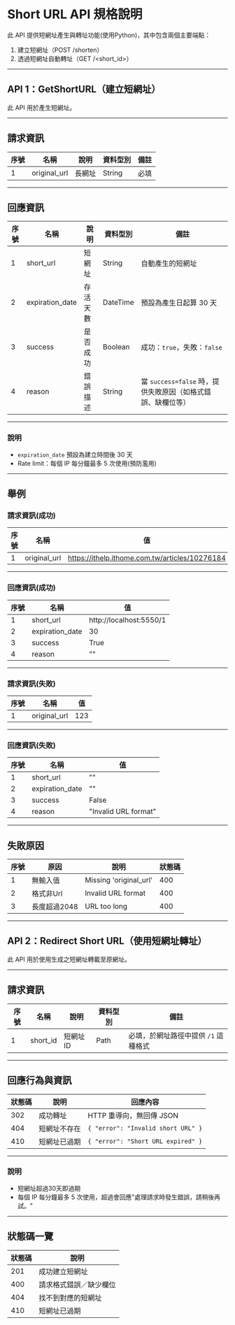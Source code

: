#  Short URL API 規格說明

此 API 提供短網址產生與轉址功能(使用Python)，其中包含兩個主要端點：

1. 建立短網址（POST /shorten）
2. 透過短網址自動轉址（GET /\<short\_id>）

---

##  API 1：GetShortURL（建立短網址）

此 API 用於產生短網址。

---

##  請求資訊

| 序號 | 名稱            | 說明  | 資料型別   | 備註 |
| -- | ------------- | --- | ------ | -- |
| 1  | original\_url | 長網址 | String | 必填 |

---

##  回應資訊

| 序號 | 名稱               | 說明   | 資料型別     | 備註                                     |
| -- | ---------------- | ---- | -------- | -------------------------------------- |
| 1  | short_url       | 短網址  | String   | 自動產生的短網址                               |
| 2  | expiration_date | 存活天數 | DateTime | 預設為產生日起算 30 天                          |
| 3  | success          | 是否成功 | Boolean  | 成功：`true`，失敗：`false`                   |
| 4  | reason           | 錯誤描述 | String   | 當 `success=false` 時，提供失敗原因（如格式錯誤、缺欄位等） |

---


###  說明

* `expiration_date` 預設為建立時間後 30 天
* Rate limit：每個 IP 每分鐘最多 5 次使用(預防濫用)

---

##  舉例

### 請求資訊(成功)

| 序號 | 名稱         | 值                                             |
| -- | ------------- |------------------------------------------------|
| 1  | original\_url | https://ithelp.ithome.com.tw/articles/10276184 |

---

###  回應資訊(成功)

| 序號 | 名稱               | 值 |
| -- | ---------------- | ------------------------ |
| 1  | short_url       | http://localhost:5550/1   |
| 2  | expiration_date | 30                        |
| 3  | success          | True                     |
| 4  | reason           | ""                       |

---

### 請求資訊(失敗)

| 序號 | 名稱         | 值  |
| -- | ------------- |-----|
| 1  | original\_url | 123 |

---

###  回應資訊(失敗)

| 序號 | 名稱            | 值 |
| -- | ---------------- | ------------------------ |
| 1  | short_url       | ""  |
| 2  | expiration_date | ""                        |
| 3  | success          | False                     |
| 4  | reason           | "Invalid URL format"      |

---

##  失敗原因

| 序號 | 原因            | 說明 | 狀態碼 |
| -- | ---------------- | ------------------------ | ---- |
| 1  | 無輸入值      | Missing 'original_url'  | 400 |
| 2  | 格式非Url | Invalid URL format | 400 |
| 3  | 長度超過2048          | URL too long | 400 |

---

##  API 2：Redirect Short URL（使用短網址轉址）

此 API 用於使用生成之短網址轉載至原網址。

---

##  請求資訊

| 序號 | 名稱        | 說明     | 資料型別 | 備註                    |
| -- | --------- | ------ | ---- | --------------------- |
| 1  | short_id | 短網址 ID | Path | 必填，於網址路徑中提供 `/1` 這種格式 |

---

##  回應行為與資訊

| 狀態碼 | 說明     | 回應內容                               |
| --- | ------ | ---------------------------------- |
| 302 | 成功轉址   | HTTP 重導向，無回傳 JSON                  |
| 404 | 短網址不存在 | `{ "error": "Invalid short URL" }` |
| 410 | 短網址已過期 | `{ "error": "Short URL expired" }` |

---

###  說明

* 短網址超過30天即過期
* 每個 IP 每分鐘最多 5 次使用，超過會回應"處理請求時發生錯誤，請稍後再試。"

---



##  狀態碼一覽

| 狀態碼 | 說明          |
| --- | ----------- |
| 201 | 成功建立短網址     |
| 400 | 請求格式錯誤／缺少欄位 |
| 404 | 找不到對應的短網址   |
| 410 | 短網址已過期      |



